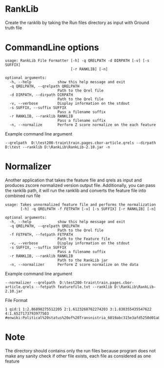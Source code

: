 # RankLib

Create the ranklib by taking the Run files directory as input with Ground truth file

# CommandLine options

```
usage: RankLib File Formatter [-h] -q QRELPATH -d DIRPATH [-v] [-s SUFFIX]
                              [-r RANKLIB] [-n]

optional arguments:
  -h, --help            show this help message and exit
  -q QRELPATH, --qrelpath QRELPATH
                        Path to the Qrel file
  -d DIRPATH, --dirpath DIRPATH
                        Path to the Qrel file
  -v, --verbose         Display information on the stdout
  -s SUFFIX, --suffix SUFFIX
                        Pass a filename suffix
  -r RANKLIB, --ranklib RANKLIB
                        Pass a filename suffix
  -n, --normalize       Perform Z score normalize on the each feature
```
Example command line argument

```
--qrelpath  D:\test200-train\train.pages.cbor-article.qrels --dirpath D:\test --ranklib D:\RankLib\RankLib-2.10.jar -n
```
# Normalizer

Another application that takes the feature file and qrels as input and produces zscore normalized version output file. Additionally, you can pass the ranklib path, it will run the ranklib and converts the feature file into combined run file

```
usage: Takes unnormalized feature file and performs the normalization
       [-h] -q QRELPATH -f FETPATH [-v] [-s SUFFIX] [-r RANKLIB] [-n]

optional arguments:
  -h, --help            show this help message and exit
  -q QRELPATH, --qrelpath QRELPATH
                        Path to the Qrel file
  -f FETPATH, --fetpath FETPATH
                        Path to the Feature file
  -v, --verbose         Display information on the stdout
  -s SUFFIX, --suffix SUFFIX
                        Pass a filename suffix
  -r RANKLIB, --ranklib RANKLIB
                        Path to the RankLib jar
  -n, --normalizer      Perform Z score normalize on the data

```

Example command line argument

```
--normalizer --qrelpath  D:\test200-train\train.pages.cbor-article.qrels --fetpath featurefile.txt --ranklib D:\RankLib\RankLib-2.10.jar
```

File Format

```
1 qid:1 1:2.86898275512205 2:1.6123268762274203 3:1.830355435547622 4:1.6527173793977503 #enwiki:Political%20status%20of%20Transnistria_6019abc315e3afd5250d01a8897bee49b1646249
```
# Note

The directory should contains only the run files because program does not make any sanity check if other file exists, each file as considered as one feature
